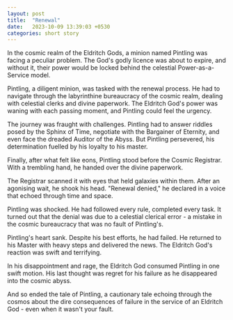 ```yaml
---
layout: post
title:  "Renewal"
date:   2023-10-09 13:39:03 +0530
categories: short story
---
```



In the cosmic realm of the Eldritch Gods, a minion named Pintling was facing a peculiar problem. The God's godly licence was about to expire, and without it, their power would be locked behind the celestial Power-as-a-Service model.

Pintling, a diligent minion, was tasked with the renewal process. He had to navigate through the labyrinthine bureaucracy of the cosmic realm, dealing with celestial clerks and divine paperwork. The Eldritch God's power was waning with each passing moment, and Pintling could feel the urgency.

The journey was fraught with challenges. Pintling had to answer riddles posed by the Sphinx of Time, negotiate with the Bargainer of Eternity, and even face the dreaded Auditor of the Abyss. But Pintling persevered, his determination fuelled by his loyalty to his master.

Finally, after what felt like eons, Pintling stood before the Cosmic Registrar. With a trembling hand, he handed over the divine paperwork.

The Registrar scanned it with eyes that held galaxies within them. After an agonising wait, he shook his head. "Renewal denied," he declared in a voice that echoed through time and space.

Pintling was shocked. He had followed every rule, completed every task. It turned out that the denial was due to a celestial clerical error - a mistake in the cosmic bureaucracy that was no fault of Pintling's.

Pintling's heart sank. Despite his best efforts, he had failed. He returned to his Master with heavy steps and delivered the news. The Eldritch God's reaction was swift and terrifying.

In his disappointment and rage, the Eldritch God consumed Pintling in one swift motion. His last thought was regret for his failure as he disappeared into the cosmic abyss.

And so ended the tale of Pintling, a cautionary tale echoing through the cosmos about the dire consequences of failure in the service of an Eldritch God - even when it wasn't your fault.
